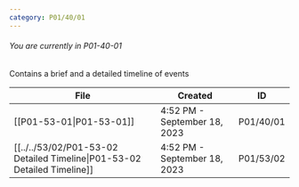 ```yaml
---
category: P01/40/01
---
```

###### You are currently in P01-40-01

Contains a brief and a detailed timeline of events

| File                                                                                                                                      | Created                      | ID        |
| ----------------------------------------------------------------------------------------------------------------------------------------- | ---------------------------- | --------- |
| [[P01-53-01\|P01-53-01]]                                     | 4:52 PM - September 18, 2023 | P01/40/01 |
| [[../../53/02/P01-53-02 Detailed Timeline\|P01-53-02 Detailed Timeline]] | 4:52 PM - September 18, 2023 | P01/53/02 |

